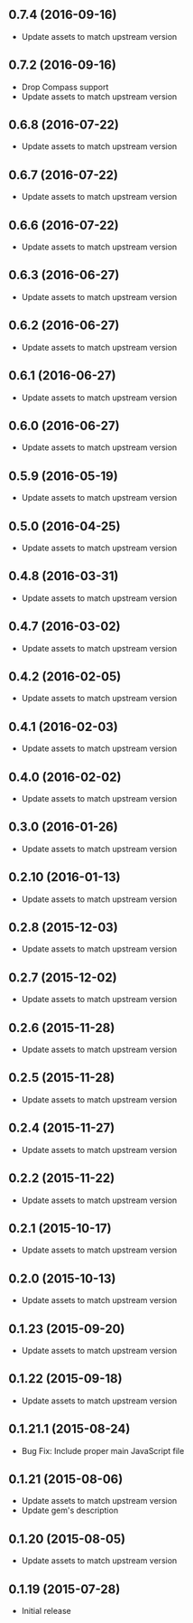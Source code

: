 ## 0.7.4 (2016-09-16)

- Update assets to match upstream version

## 0.7.2 (2016-09-16)

- Drop Compass support
- Update assets to match upstream version

## 0.6.8 (2016-07-22)

- Update assets to match upstream version

## 0.6.7 (2016-07-22)

- Update assets to match upstream version

## 0.6.6 (2016-07-22)

- Update assets to match upstream version

## 0.6.3 (2016-06-27)

- Update assets to match upstream version

## 0.6.2 (2016-06-27)

- Update assets to match upstream version

## 0.6.1 (2016-06-27)

- Update assets to match upstream version

## 0.6.0 (2016-06-27)

- Update assets to match upstream version

## 0.5.9 (2016-05-19)

- Update assets to match upstream version

## 0.5.0 (2016-04-25)

- Update assets to match upstream version

## 0.4.8 (2016-03-31)

- Update assets to match upstream version

## 0.4.7 (2016-03-02)

- Update assets to match upstream version

## 0.4.2 (2016-02-05)

- Update assets to match upstream version

## 0.4.1 (2016-02-03)

- Update assets to match upstream version

## 0.4.0 (2016-02-02)

- Update assets to match upstream version

## 0.3.0 (2016-01-26)

- Update assets to match upstream version

## 0.2.10 (2016-01-13)

- Update assets to match upstream version

## 0.2.8 (2015-12-03)

- Update assets to match upstream version

## 0.2.7 (2015-12-02)

- Update assets to match upstream version

## 0.2.6 (2015-11-28)

- Update assets to match upstream version

## 0.2.5 (2015-11-28)

- Update assets to match upstream version

## 0.2.4 (2015-11-27)

- Update assets to match upstream version

## 0.2.2 (2015-11-22)

- Update assets to match upstream version

## 0.2.1 (2015-10-17)

- Update assets to match upstream version

## 0.2.0 (2015-10-13)

- Update assets to match upstream version

## 0.1.23 (2015-09-20)

- Update assets to match upstream version

## 0.1.22 (2015-09-18)

- Update assets to match upstream version

## 0.1.21.1 (2015-08-24)

- Bug Fix: Include proper main JavaScript file

## 0.1.21 (2015-08-06)

- Update assets to match upstream version
- Update gem's description

## 0.1.20 (2015-08-05)

- Update assets to match upstream version

## 0.1.19 (2015-07-28)

- Initial release
